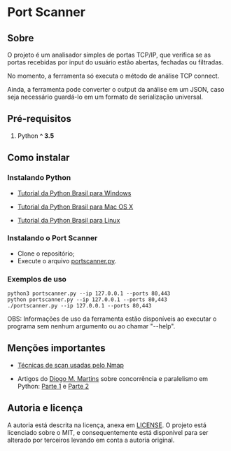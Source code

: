 # Port Scanner

## Sobre
O projeto é um analisador simples de portas TCP/IP, que verifica se as portas recebidas por input do usuário estão abertas, fechadas ou filtradas.

No momento, a ferramenta só executa o método de análise TCP connect.

Ainda, a ferramenta pode converter o output da análise em um JSON, caso seja necessário guardá-lo em um formato de serialização universal.

## Pré-requisitos
1. Python __^ 3.5__

## Como instalar
### Instalando Python
* [Tutorial da Python Brasil para Windows](https://python.org.br/instalacao-windows/)

* [Tutorial da Python Brasil para Mac OS X](https://python.org.br/instalacao-mac/)

* [Tutorial da Python Brasil para Linux](https://python.org.br/instalacao-linux/)

### Instalando o Port Scanner
- Clone o repositório;
- Execute o arquivo [portscanner.py](portscanner.py).

### Exemplos de uso
```console
python3 portscanner.py --ip 127.0.0.1 --ports 80,443
python portscanner.py --ip 127.0.0.1 --ports 80,443
./portscanner.py --ip 127.0.0.1 --ports 80,443
```

OBS: Informações de uso da ferramenta estão disponíveis ao executar o programa sem nenhum argumento ou ao chamar "--help".

## Menções importantes
* [Técnicas de scan usadas pelo Nmap](https://nmap.org/book/man-port-scanning-techniques.html)

* Artigos do [Diogo M. Martins](https://github.com/diogommartins) 
sobre concorrência e paralelismo em Python: 
[Parte 1](https://diogommartins.wordpress.com/2017/04/07/concorrencia-e-paralelismo-threads-multiplos-processos-e-asyncio-parte-1/) e 
[Parte 2](https://diogommartins.wordpress.com/2017/04/22/concorrencia-e-paralelismo-threads-multiplos-processos-e-asyncio-parte-2/)

## Autoria e licença
A autoria está descrita na licença, anexa em [LICENSE](LICENSE). O projeto está licenciado sobre o MIT, e consequentemente está disponível para ser alterado por terceiros levando em conta a autoria original.
